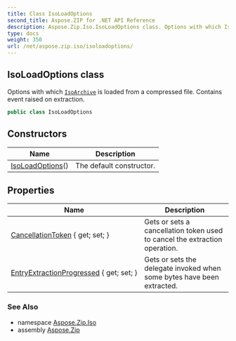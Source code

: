 ```yaml
---
title: Class IsoLoadOptions
second_title: Aspose.ZIP for .NET API Reference
description: Aspose.Zip.Iso.IsoLoadOptions class. Options with which IsoArchive is loaded from a compressed file. Contains event raised on extraction
type: docs
weight: 350
url: /net/aspose.zip.iso/isoloadoptions/
---
```

## IsoLoadOptions class

Options with which [`IsoArchive`](../isoarchive/) is loaded from a compressed file. Contains event raised on extraction.

```csharp
public class IsoLoadOptions
```

## Constructors

| Name | Description |
| --- | --- |
| [IsoLoadOptions](isoloadoptions/)() | The default constructor. |

## Properties

| Name | Description |
| --- | --- |
| [CancellationToken](../../aspose.zip.iso/isoloadoptions/cancellationtoken/) { get; set; } | Gets or sets a cancellation token used to cancel the extraction operation. |
| [EntryExtractionProgressed](../../aspose.zip.iso/isoloadoptions/entryextractionprogressed/) { get; set; } | Gets or sets the delegate invoked when some bytes have been extracted. |

### See Also

* namespace [Aspose.Zip.Iso](../../aspose.zip.iso/)
* assembly [Aspose.Zip](../../)


